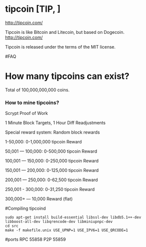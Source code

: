 # tipcoin [TIP, ]
http://tipcoin.com/

Tipcoin is like Bitcoin and Litecoin, but based on Dogecoin.
http://tipcoin.com/

Tipcoin is released under the terms of the MIT license.


#FAQ

# How many tipcoins can exist?
Total of 100,000,000,000 coins.

### How to mine tipcoins?
Scrypt Proof of Work

1 Minute Block Targets, 1 Hour Diff Readjustments

Special reward system: Random block rewards

1-50,000: 0-1,000,000 tipcoin Reward

50,001 — 100,000: 0-500,000 tipcoin Reward

100,001 — 150,000: 0-250,000 tipcoin Reward

150,001 — 200,000: 0-125,000 tipcoin Reward

200,001 — 250,000: 0-62,500 tipcoin Reward

250,001 - 300,000: 0-31,250 tipcoin Reward

300,000+ — 10,000 Reward (flat)

#Compiling tipcoind

    sudo apt-get install build-essential libssl-dev libdb5.1++-dev libboost-all-dev libqrencode-dev libminiupnpc-dev
    cd src
    make -f makefile.unix USE_UPNP=1 USE_IPV6=1 USE_QRCODE=1

#ports
RPC 55858
P2P 55859
